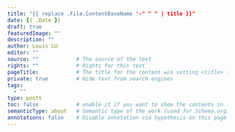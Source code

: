 ```yaml
---
title: "{{ replace .File.ContentBaseName "-" " " | title }}"
date: {{ .Date }}
draft: true
featuredImage: ""
description: ""
author: Louis LU
editor: ""
source: ""            # The source of the text
rights: ""            # Rights for this text
pageTitle:            # The title for the content w/o setting <title> tag
private: true         # Hide text from search engines
tags:
  - ""
type: posts
toc: false            # enable it if you want to show the contents in the sidebar
semanticType: about   # Semantic type of the work (used for Schema.org)
annotations: false    # Disable annotation via hypothesis on this page
---
```

